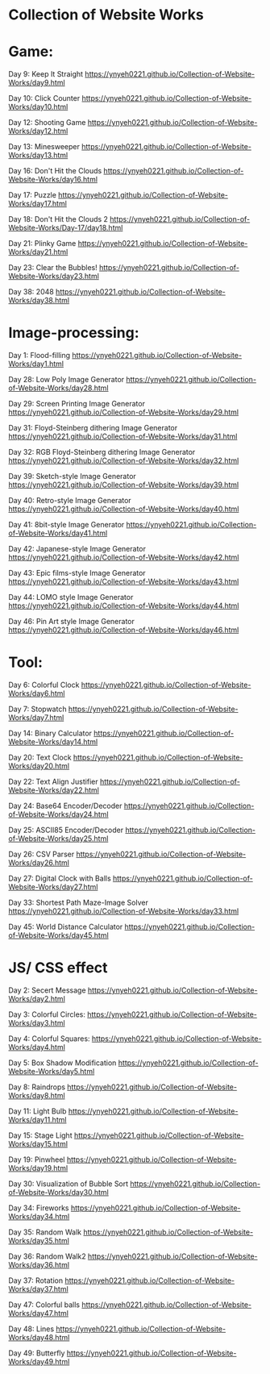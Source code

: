 # Collection of Website Works

# Game:


Day 9: Keep It Straight https://ynyeh0221.github.io/Collection-of-Website-Works/day9.html

Day 10: Click Counter https://ynyeh0221.github.io/Collection-of-Website-Works/day10.html

Day 12: Shooting Game https://ynyeh0221.github.io/Collection-of-Website-Works/day12.html

Day 13: Minesweeper https://ynyeh0221.github.io/Collection-of-Website-Works/day13.html

Day 16: Don't Hit the Clouds https://ynyeh0221.github.io/Collection-of-Website-Works/day16.html

Day 17: Puzzle https://ynyeh0221.github.io/Collection-of-Website-Works/day17.html

Day 18: Don't Hit the Clouds 2 https://ynyeh0221.github.io/Collection-of-Website-Works/Day-17/day18.html

Day 21: Plinky Game https://ynyeh0221.github.io/Collection-of-Website-Works/day21.html

Day 23: Clear the Bubbles! https://ynyeh0221.github.io/Collection-of-Website-Works/day23.html

Day 38: 2048 https://ynyeh0221.github.io/Collection-of-Website-Works/day38.html


# Image-processing:


Day 1: Flood-filling https://ynyeh0221.github.io/Collection-of-Website-Works/day1.html

Day 28: Low Poly Image Generator https://ynyeh0221.github.io/Collection-of-Website-Works/day28.html

Day 29: Screen Printing Image Generator https://ynyeh0221.github.io/Collection-of-Website-Works/day29.html

Day 31: Floyd-Steinberg dithering Image Generator https://ynyeh0221.github.io/Collection-of-Website-Works/day31.html

Day 32: RGB Floyd-Steinberg dithering Image Generator https://ynyeh0221.github.io/Collection-of-Website-Works/day32.html

Day 39: Sketch-style Image Generator https://ynyeh0221.github.io/Collection-of-Website-Works/day39.html

Day 40: Retro-style Image Generator https://ynyeh0221.github.io/Collection-of-Website-Works/day40.html

Day 41: 8bit-style Image Generator https://ynyeh0221.github.io/Collection-of-Website-Works/day41.html

Day 42: Japanese-style Image Generator https://ynyeh0221.github.io/Collection-of-Website-Works/day42.html

Day 43: Epic films-style Image Generator https://ynyeh0221.github.io/Collection-of-Website-Works/day43.html

Day 44: LOMO style Image Generator https://ynyeh0221.github.io/Collection-of-Website-Works/day44.html

Day 46: Pin Art style Image Generator https://ynyeh0221.github.io/Collection-of-Website-Works/day46.html


# Tool:


Day 6: Colorful Clock https://ynyeh0221.github.io/Collection-of-Website-Works/day6.html

Day 7: Stopwatch https://ynyeh0221.github.io/Collection-of-Website-Works/day7.html

Day 14: Binary Calculator https://ynyeh0221.github.io/Collection-of-Website-Works/day14.html

Day 20: Text Clock https://ynyeh0221.github.io/Collection-of-Website-Works/day20.html

Day 22: Text Align Justifier https://ynyeh0221.github.io/Collection-of-Website-Works/day22.html

Day 24: Base64 Encoder/Decoder https://ynyeh0221.github.io/Collection-of-Website-Works/day24.html

Day 25: ASCII85 Encoder/Decoder https://ynyeh0221.github.io/Collection-of-Website-Works/day25.html

Day 26: CSV Parser https://ynyeh0221.github.io/Collection-of-Website-Works/day26.html

Day 27: Digital Clock with Balls https://ynyeh0221.github.io/Collection-of-Website-Works/day27.html

Day 33: Shortest Path Maze-Image Solver https://ynyeh0221.github.io/Collection-of-Website-Works/day33.html

Day 45: World Distance Calculator https://ynyeh0221.github.io/Collection-of-Website-Works/day45.html


# JS/ CSS effect


Day 2: Secert Message https://ynyeh0221.github.io/Collection-of-Website-Works/day2.html

Day 3: Colorful Circles: https://ynyeh0221.github.io/Collection-of-Website-Works/day3.html

Day 4: Colorful Squares: https://ynyeh0221.github.io/Collection-of-Website-Works/day4.html

Day 5: Box Shadow Modification https://ynyeh0221.github.io/Collection-of-Website-Works/day5.html

Day 8: Raindrops https://ynyeh0221.github.io/Collection-of-Website-Works/day8.html

Day 11: Light Bulb https://ynyeh0221.github.io/Collection-of-Website-Works/day11.html

Day 15: Stage Light https://ynyeh0221.github.io/Collection-of-Website-Works/day15.html

Day 19: Pinwheel https://ynyeh0221.github.io/Collection-of-Website-Works/day19.html

Day 30: Visualization of Bubble Sort https://ynyeh0221.github.io/Collection-of-Website-Works/day30.html

Day 34: Fireworks https://ynyeh0221.github.io/Collection-of-Website-Works/day34.html

Day 35: Random Walk https://ynyeh0221.github.io/Collection-of-Website-Works/day35.html

Day 36: Random Walk2 https://ynyeh0221.github.io/Collection-of-Website-Works/day36.html

Day 37: Rotation https://ynyeh0221.github.io/Collection-of-Website-Works/day37.html

Day 47: Colorful balls https://ynyeh0221.github.io/Collection-of-Website-Works/day47.html

Day 48: Lines https://ynyeh0221.github.io/Collection-of-Website-Works/day48.html

Day 49: Butterfly https://ynyeh0221.github.io/Collection-of-Website-Works/day49.html

